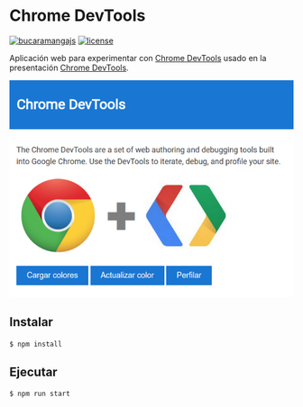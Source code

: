 # Chrome DevTools

[![bucaramangajs](https://img.shields.io/badge/bucaramangajs-project-009bd4.svg)](http://meetup.com/BucaramangaJS)
[![license](https://img.shields.io/github/license/bucaramangajs/chat.svg?maxAge=2592000)](./LICENSE)

Aplicación web para experimentar con [Chrome DevTools](https://developers.google.com/web/tools/chrome-devtools/)
usado en la presentación [Chrome DevTools](http://romelperez.com/charlas/chrome-devtools).

![Screenshot](./screenshot.png)

## Instalar

```bash
$ npm install
```

## Ejecutar

```bash
$ npm run start
```

